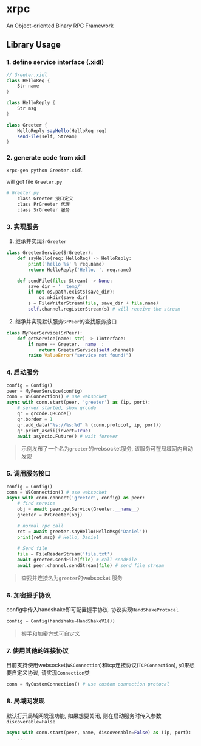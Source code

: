 
# xrpc

An Object-oriented Binary RPC Framework

## Library Usage

### 1. define service interface (.xidl)
```java
// Greeter.xidl
class HelloReq {
    Str name
}

class HelloReply {
    Str msg
}

class Greeter {
    HelloReply sayHello(HelloReq req)
    sendFile(self, Stream)
}

```

### 2. generate code from xidl
```sh
xrpc-gen python Greeter.xidl
```
will got file `Greeter.py`
```sh
# Greeter.py
    class Greeter 接口定义
    class PrGreeter 代理
    class SrGreeter 服务
```

### 3. 实现服务
1. 继承并实现`SrGreeter`
```py
class GreeterService(SrGreeter):
    def sayHello(req: HelloReq) -> HelloReply:
        print('hello %s' % req.name)
        return HelloReply('Hello, ', req.name)

    def sendFile(file: Stream) -> None:
        save_dir = '__temp/'
        if not os.path.exists(save_dir):
            os.mkdir(save_dir)
        s = FileWriterStream(file, save_dir + file.name)
        self.channel.registerStream(s) # will receive the stream
```

2. 继承并实现默认服务`SrPeer`的查找服务接口

```py
class MyPeerService(SrPeer):
    def getService(name: str) -> IInterface:
        if name == Greeter.__name__:
            return GreeterService(self.channel)
        raise ValueError("service not found!")
```


### 4. 启动服务
```py
config = Config()
peer = MyPeerService(config)
conn = WSConnection() # use websocket
async with conn.start(peer, 'greeter') as (ip, port):
    # server started, show qrcode
    qr = qrcode.QRCode()
    qr.border = 1
    qr.add_data("%s://%s:%d" % (conn.protocol, ip, port))
    qr.print_ascii(invert=True)
    await asyncio.Future() # wait forever

```
> 示例发布了一个名为`greeter`的websocket服务, 该服务可在局域网内自动发现

### 5. 调用服务接口
```py
config = Config()
conn = WSConnection() # use websocket
async with conn.connect('greeter', config) as peer:
    # find service
    obj = await peer.getService(Greeter.__name__)
    greeter = PrGreeter(obj)

    # normal rpc call
    ret = await greeter.sayHello(HelloMsg('Daniel'))
    print(ret.msg) # Hello, Daniel
    
    # Send file
    file = FileReaderStream('file.txt')
    await greeter.sendFile(file) # call sendFile
    await peer.channel.sendStream(file) # send file stream

```
> 查找并连接名为`greeter`的websocket 服务
### 6. 加密握手协议
config中传入handshake即可配置握手协议. 协议实现`HandShakeProtocal`
```py
config = Config(handshake=HandShakeV1())
```
> 握手和加密方式可自定义

### 7. 使用其他的连接协议
目前支持使用websocket(`WSConnection`)和tcp连接协议(`TCPConnection`), 如果想要自定义协议, 请实现`Connection`类
```py
conn = MyCustomConnection() # use custom connection protocal
```

### 8. 局域网发现
默认打开局域网发现功能, 如果想要关闭, 则在启动服务时传入参数`discoverable=False`
```py
async with conn.start(peer, name, discoverable=False) as (ip, port):
    ...
```